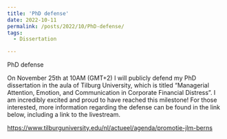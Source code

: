 ```yaml
---
title: 'PhD defense'
date: 2022-10-11
permalink: /posts/2022/10/PhD-defense/
tags:
  - Dissertation

---
```


PhD defense

On November 25th at 10AM (GMT+2) I will publicly defend my PhD dissertation in the aula of Tilburg University, which is titled “Managerial Attention, Emotion, and Communication in Corporate Financial Distress”. I am incredibly excited and proud to have reached this milestone! For those interested, more information regarding the defense can be found in the link below, including a link to the livestream.

https://www.tilburguniversity.edu/nl/actueel/agenda/promotie-jlm-berns